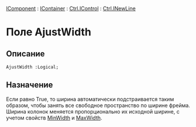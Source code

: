 ﻿---
Link: Com.Ctrl.INewLine.@AjustWidth
---

[IComponent](topic:Com.Custom.ComClasses.IComponent.Default) :
[IContainer](topic:Com.Custom.ComClasses.IContainer.Default) :
[Ctrl.IControl](topic:Com.Custom.ComClasses.Ctrl.IControl.Default) :
[Ctrl.INewLine](Default)

# Поле AjustWidth

## Описание

    AjustWidth :Logical;

## Назначение

Если равно True, то ширина автоматически подстраивается таким образом,
чтобы занять все свободное пространство по ширине фрейма. Ширина колонок меняется
пропорционально их исходной ширине, с учетом свойств [MinWidth](MinWidth) и [MaxWidth](MaxWidth).